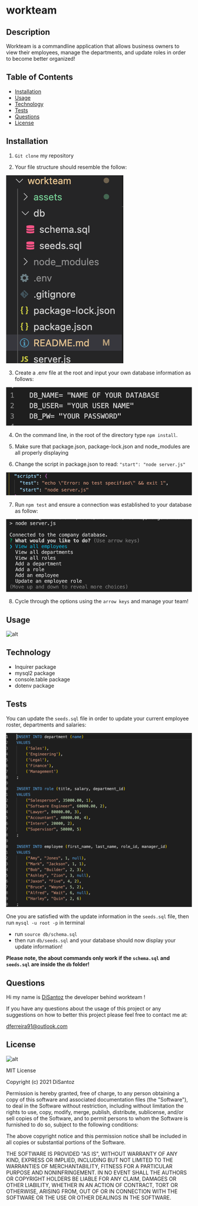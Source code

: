 # workteam

## Description

Workteam is a commandline application that allows business owners to view their employees, manage the departments, and update roles in order to become better organized! 

  ## Table of Contents
  * [Installation](#installation)
  * [Usage](#usage)
  * [Technology](#technology)
  * [Tests](#tests)
  * [Questions](#questions)
  * [License](#license)

  ## Installation

  1. `Git clone` my repository 

  2. Your file structure should resemble the follow:

  ![alt](./assets/images/file.png)

  3. Create a .env file at the root and input your own database information as follows:

  ![alt](./assets/images/env.png)

  4. On the command line, in the root of the directory type `npm install`. 

  5. Make sure that package.json, package-lock.json and node_modules are all properly displaying

  6. Change the script in package.json to read: ` "start": "node server.js" `

![alt](./assets/images/start.png)

  7. Run `npm test` and ensure a connection was established to your database as follow:

![alt](./assets/images/begin.png)

8. Cycle through the options using the `arrow keys` and manage your team!




## Usage


  ![alt](./assets/images/show.gif)

## Technology

* Inquirer package
* mysql2 package
* console.table package
* dotenv package


  
   
## Tests

  You can update the `seeds.sql` file in order to update your current employee roster, departments and salaries:
  
  ![alt](./assets/images/seed.png)

  One you are satisfied with the update information in the `seeds.sql` file, then run `mysql -u root -p` in terminal
  * run `source db/schema.sql`
  * then run `db/seeds.sql` and your database should now display your update information!

  **Please note, the about commands only work if the `schema.sql` and `seeds.sql` are inside the `db` folder!**


## Questions
  
  Hi my name is [DiSantoz](https://github.com/DiSantoz) the developer behind workteam !

  
  If you have any questions about the usage of this project or any suggestions on how to better this project please feel free to contact me at:

  dferreira91@outlook.com

## License
![alt](https://img.shields.io/npm/l/inquirer)

MIT License

Copyright (c) 2021 DiSantoz

Permission is hereby granted, free of charge, to any person obtaining a copy
of this software and associated documentation files (the "Software"), to deal
in the Software without restriction, including without limitation the rights
to use, copy, modify, merge, publish, distribute, sublicense, and/or sell
copies of the Software, and to permit persons to whom the Software is
furnished to do so, subject to the following conditions:

The above copyright notice and this permission notice shall be included in all
copies or substantial portions of the Software.

THE SOFTWARE IS PROVIDED "AS IS", WITHOUT WARRANTY OF ANY KIND, EXPRESS OR
IMPLIED, INCLUDING BUT NOT LIMITED TO THE WARRANTIES OF MERCHANTABILITY,
FITNESS FOR A PARTICULAR PURPOSE AND NONINFRINGEMENT. IN NO EVENT SHALL THE
AUTHORS OR COPYRIGHT HOLDERS BE LIABLE FOR ANY CLAIM, DAMAGES OR OTHER
LIABILITY, WHETHER IN AN ACTION OF CONTRACT, TORT OR OTHERWISE, ARISING FROM,
OUT OF OR IN CONNECTION WITH THE SOFTWARE OR THE USE OR OTHER DEALINGS IN THE
SOFTWARE.




